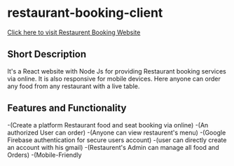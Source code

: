 # restaurant-booking-client
[Click here to visit Restaurent Booking Website](https://restaurant-booking-rion.web.app/)

## Short Description
It's a React website with Node Js for providing Restaurant booking services via online. It is also responsive for mobile devices. Here anyone can order any food from any restaurant with a live table.

## Features and Functionality

-(Create a platform Restaurant food and seat booking via online)
-(An authorized User can order)
-(Anyone can view restaurent's menu)
-(Google Firebase authentication for secure users account)
-(user can directly create an account with his gmail)
-(Restaurent's Admin can manage all food and Orders)
-(Mobile-Friendly

